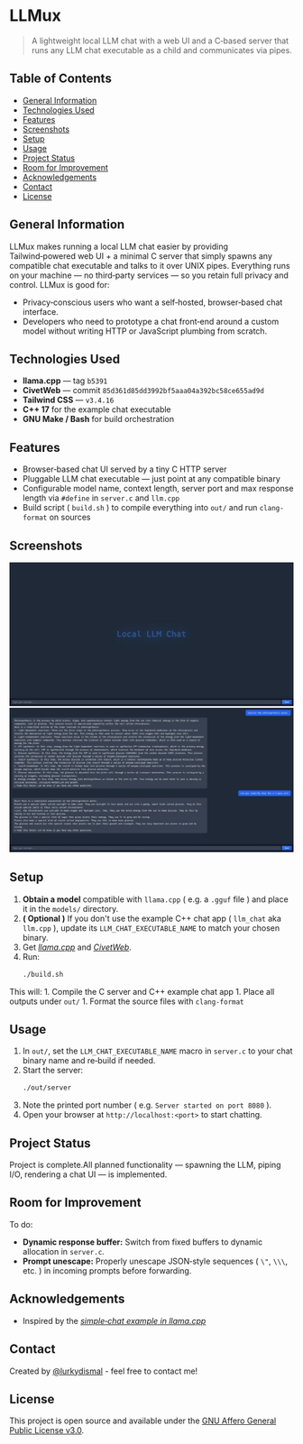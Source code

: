 <!-- :toc: macro -->
<!-- :toc-title: -->
<!-- :toclevels: 99 -->

# LLMux <!-- omit from toc -->

> A lightweight local LLM chat with a web UI and a C‑based server that runs any LLM chat executable as a child and communicates via pipes.

## Table of Contents <!-- omit from toc -->

* [General Information](#general-information)
* [Technologies Used](#technologies-used)
* [Features](#features)
* [Screenshots](#screenshots)
* [Setup](#setup)
* [Usage](#usage)
* [Project Status](#project-status)
* [Room for Improvement](#room-for-improvement)
* [Acknowledgements](#acknowledgements)
* [Contact](#contact)
* [License](#license)

## General Information

LLMux makes running a local LLM chat easier by providing Tailwind‑powered web UI + a minimal C server that simply spawns any compatible chat executable and talks to it over UNIX pipes. Everything runs on your machine — no third‑party services — so you retain full privacy and control. LLMux is good for:

* Privacy‑conscious users who want a self‑hosted, browser‑based chat interface.
* Developers who need to prototype a chat front‑end around a custom model without writing HTTP or JavaScript plumbing from scratch.

## Technologies Used

* **llama.cpp** — tag `b5391`
* **CivetWeb** — commit `85d361d85dd3992bf5aaa04a392bc58ce655ad9d`
* **Tailwind CSS** — `v3.4.16`
* **C++ 17** for the example chat executable
* **GNU Make / Bash** for build orchestration

## Features

* Browser‑based chat UI served by a tiny C HTTP server
* Pluggable LLM chat executable — just point at any compatible binary
* Configurable model name, context length, server port and max response length via `#define` in `server.c` and `llm.cpp`
* Build script ( `build.sh` ) to compile everything into `out/` and run `clang-format` on sources

## Screenshots

![Example screenshot](./img/screenshot_1.png)
![Another Example screenshot](./img/screenshot_2.png)

## Setup

1. **Obtain a model** compatible with `llama.cpp` ( e.g. a `.gguf` file ) and place it in the `models/` directory.
1. **( Optional )** If you don't use the example C++ chat app ( `llm_chat` aka `llm.cpp` ), update its `LLM_CHAT_EXECUTABLE_NAME` to match your chosen binary.
1. Get [_llama.cpp_](https://github.com/ggml-org/llama.cpp/releases/latest) and [_CivetWeb_](https://github.com/civetweb/civetweb/blob/master/docs/Installing.md).
1. Run:
    ```bash
    ./build.sh
    ```
This will:
    1. Compile the C server and C++ example chat app
    1. Place all outputs under `out/`
    1. Format the source files with `clang-format`

## Usage

1. In `out/`, set the `LLM_CHAT_EXECUTABLE_NAME` macro in `server.c` to your chat binary name and re‑build if needed.
1. Start the server:
    ```bash
    ./out/server
    ```
1. Note the printed port number ( e.g. `Server started on port 8080` ).
1. Open your browser at `http://localhost:<port>` to start chatting.

## Project Status

Project is complete.All planned functionality — spawning the LLM, piping I/O, rendering a chat UI — is implemented.

## Room for Improvement

To do:

* **Dynamic response buffer:** Switch from fixed buffers to dynamic allocation in `server.c`.
* **Prompt unescape:** Properly unescape JSON‑style sequences ( `\"`, `\\\`, etc. ) in incoming prompts before forwarding.

## Acknowledgements

* Inspired by the [_simple‑chat example in llama.cpp_](https://github.com/ggml-org/llama.cpp/blob/master/examples/simple-chat/simple-chat.cpp)

## Contact

Created by [@lurkydismal](https://github.com/lurkydismal) - feel free to contact me!

## License

This project is open source and available under the
[GNU Affero General Public License v3.0](https://github.com/lurkydismal/LLMux/blob/main/LICENSE).

